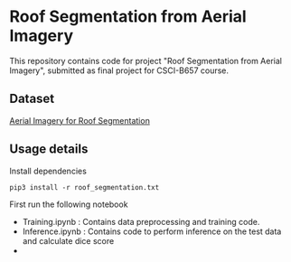 # Roof Segmentation from Aerial Imagery

This repository contains code for project "Roof Segmentation from Aerial Imagery", submitted as final project for CSCI-B657 course.


## Dataset 
[Aerial Imagery for Roof Segmentation](https://www.airs-dataset.com)

## Usage details

Install dependencies 
```
pip3 install -r roof_segmentation.txt
```

First run the following notebook

- Training.ipynb : Contains data preprocessing and training code. 
- Inference.ipynb : Contains code to perform inference on the test data and calculate dice score
- 
